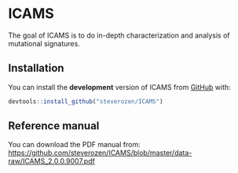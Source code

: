 
<!-- README.md is generated from README.Rmd. Please edit that file -->
ICAMS
=====

<!-- badges: start -->
<!-- badges: end -->
The goal of ICAMS is to do in-depth characterization and analysis of mutational signatures.

Installation
------------

You can install the **development** version of ICAMS from [GitHub](https://github.com/) with:

``` r
devtools::install_github("steverozen/ICAMS")
```

Reference manual
----------------

You can download the PDF manual from: <https://github.com/steverozen/ICAMS/blob/master/data-raw/ICAMS_2.0.0.9007.pdf>
